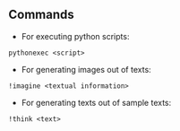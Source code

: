 ## Commands
+ For executing python scripts:
```
pythonexec <script>
```


+ For generating images out of texts:
```
!imagine <textual information>
```

+ For generating texts out of sample texts:
```
!think <text>
```
